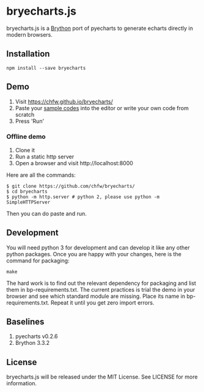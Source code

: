 # bryecharts.js

bryecharts.js is a [Brython](https://github.com/brython-dev/brython) port of pyecharts to generate echarts directly in modern browsers.

## Installation

```
npm install --save bryecharts
```

## Demo

1. Visit https://chfw.github.io/bryecharts/
1. Paste your [sample codes](https://github.com/chenjiandongx/pyecharts/blob/master/docs/zh-cn/documentation.md) into the editor or write your own code from scratch
1. Press 'Run'


### Offline demo

1. Clone it
1. Run a static http server
1. Open a browser and visit http://localhost:8000

Here are all the commands:

```
$ git clone https://github.com/chfw/bryecharts/
$ cd bryecharts
$ python -m http.server # python 2, please use python -m SimpleHTTPServer
```

Then you can do paste and run.

## Development

You will need python 3 for development and can develop it like any other python packages. Once
you are happy with your changes, here is the command for packaging:

```
make
```

The hard work is to find out the relevant dependency for packaging and list them in bp-requirements.txt. The current practices is trial the demo in your browser and
see which standard module are missing. Place its name in bp-requirements.txt. Repeat it until you get zero import errors.


## Baselines


1. pyecharts v0.2.6
1. Brython 3.3.2

## License

bryecharts.js will be released under the MIT License. See LICENSE for more information.

